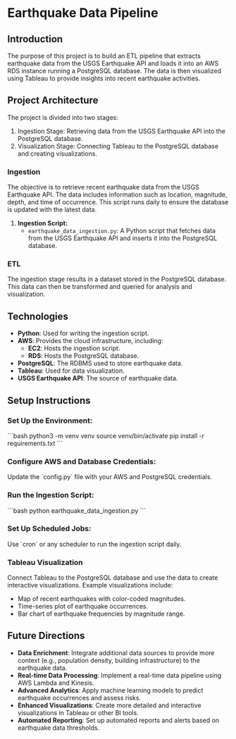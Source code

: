 # Earthquake Data Pipeline

## Introduction
The purpose of this project is to build an ETL pipeline that extracts earthquake data from the USGS Earthquake API and loads it into an AWS RDS instance running a PostgreSQL database. The data is then visualized using Tableau to provide insights into recent earthquake activities.

## Project Architecture
The project is divided into two stages:

1. Ingestion Stage: Retrieving data from the USGS Earthquake API into the PostgreSQL database.
2. Visualization Stage: Connecting Tableau to the PostgreSQL database and creating visualizations.

### Ingestion
The objective is to retrieve recent earthquake data from the USGS Earthquake API. The data includes information such as location, magnitude, depth, and time of occurrence. This script runs daily to ensure the database is updated with the latest data.

1. **Ingestion Script:**
   - `earthquake_data_ingestion.py`: A Python script that fetches data from the USGS Earthquake API and inserts it into the PostgreSQL database.
   
### ETL
The ingestion stage results in a dataset stored in the PostgreSQL database. This data can then be transformed and queried for analysis and visualization.

## Technologies
- **Python**: Used for writing the ingestion script.
- **AWS**: Provides the cloud infrastructure, including:
  - **EC2**: Hosts the ingestion script.
  - **RDS**: Hosts the PostgreSQL database.
- **PostgreSQL**: The RDBMS used to store earthquake data.
- **Tableau**: Used for data visualization.
- **USGS Earthquake API**: The source of earthquake data.

## Setup Instructions

### Set Up the Environment:

\`\`\`bash
python3 -m venv venv
source venv/bin/activate
pip install -r requirements.txt
\`\`\`

### Configure AWS and Database Credentials:
Update the \`config.py\` file with your AWS and PostgreSQL credentials.

### Run the Ingestion Script:

\`\`\`bash
python earthquake_data_ingestion.py
\`\`\`

### Set Up Scheduled Jobs:
Use \`cron\` or any scheduler to run the ingestion script daily.

### Tableau Visualization
Connect Tableau to the PostgreSQL database and use the data to create interactive visualizations. Example visualizations include:

- Map of recent earthquakes with color-coded magnitudes.
- Time-series plot of earthquake occurrences.
- Bar chart of earthquake frequencies by magnitude range.

## Future Directions
- **Data Enrichment**: Integrate additional data sources to provide more context (e.g., population density, building infrastructure) to the earthquake data.
- **Real-time Data Processing**: Implement a real-time data pipeline using AWS Lambda and Kinesis.
- **Advanced Analytics**: Apply machine learning models to predict earthquake occurrences and assess risks.
- **Enhanced Visualizations**: Create more detailed and interactive visualizations in Tableau or other BI tools.
- **Automated Reporting**: Set up automated reports and alerts based on earthquake data thresholds.


